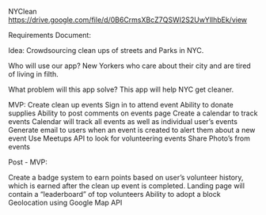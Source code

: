 NYClean<br />
https://drive.google.com/file/d/0B6CrmsXBcZ7QSWI2S2UwYllhbEk/view

Requirements Document:

Idea: Crowdsourcing clean ups of streets and Parks in NYC. 

Who will use our app? New Yorkers who care about their city and are tired of living in filth.

What problem will this app solve? This app will help NYC get cleaner. 

MVP: 
Create clean up events
Sign in to attend event
Ability to donate supplies
Ability to post comments on events page
Create a calendar to track events
Calendar will track all events as well as individual user’s events
Generate email to users when an event is created to alert them about a new event
Use Meetups API to look for volunteering events
Share Photo’s from events

Post - MVP:

Create a badge system to earn points based on user’s volunteer history, which is earned after the clean up event is completed. 
Landing page will contain a “leaderboard” of top volunteers
Ability to adopt a block
Geolocation using Google Map API
